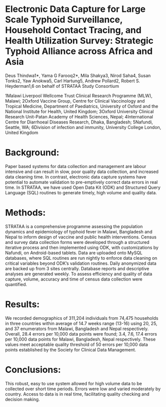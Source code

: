 # Electronic Data Capture for Large Scale Typhoid Surveillance, Household Contact Tracing, and Health Utilization Survey: Strategic Typhoid Alliance across Africa and Asia

Deus Thindwa1*, Yama G Farooq2*, Mila Shakya3, Nirod Saha4, Susan Tonks2, Yaw Anokwa5, Carl Hartung5, Andrew Pollard2, Robert S. Heyderman1,6 on behalf of STRATAA Study Consortium

1Malawi Liverpool Wellcome Trust Clinical Research Programme (MLW), Malawi; 2Oxford Vaccine Group, Centre for Clinical Vaccinology and Tropical Medicine, Department of Paediatrics, University of Oxford and the National Institute for Health, United Kingdom; 3Oxford University Clinical Research Unit-Patan Academy of Health Sciences, Nepal; 4International Centre for Diarrhoeal Diseases Research, Dhaka, Bangladesh; 5Nafundi, Seattle, WA; 6Division of infection and immunity, University College London, United Kingdom

# Background:
Paper based systems for data collection and management are labour intensive and can result in slow, poor quality data collection, and increased data cleaning time. In contrast, electronic data capture systems have potential to automate validation to pre-emptively correct data errors in real time. In STRATAA, we have used Open Data Kit (ODK) and Structured Query Language (SQL) routines to generate timely, high volume and quality data.

# Methods:
STRATAA is a comprehensive programme assessing the population dynamics and epidemiology of typhoid fever in Malawi, Bangladesh and Nepal to inform design of vaccine and public health interventions. Census and survey data collection forms were developed through a structured iterative process and then implemented using ODK, with customizations by Nafundi, on Android-based tablets. Data are uploaded onto MySQL databases, where SQL routines are run nightly to enforce data cleaning on critical variables beyond ODK’s validation routines. Daily anonymized data are backed up from 3 sites centrally. Database reports and descriptive analyses are generated weekly. To assess efficiency and quality of data capture, volume, accuracy and time of census data collection were quantified.

# Results:
We recorded demographics of 311,204 individuals from 74,475 households in three countries within average of 14.7 weeks range (13-16) using 20, 25, and 37 enumerators from Malawi, Bangladesh and Nepal respectively. Overall, 28.4 errors per 10,000 data points were found; 3.4, 7.6, 17.4 errors per 10,000 data points for Malawi, Bangladesh, Nepal respectively. These values meet acceptable quality threshold of 50 errors per 10,000 data points established by the Society for Clinical Data Management.

# Conclusions:
This robust, easy to use system allowed for high volume data to be collected over short time periods. Errors were low and varied moderately by country. Access to data is in real time, facilitating quality checking and decision making.
